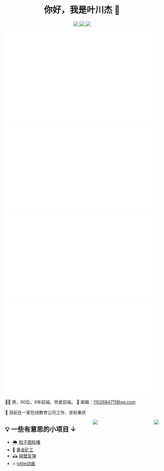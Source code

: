 <h1 align="center">你好，我是叶川杰 👋</h1>

<p align="center">
    <a href="https://github.com/Yechuanjie">
        <img src="https://img.shields.io/github/stars/Yechuanjie?affiliations=OWNER&color=%23ffe411&label=github%20stars&logo=github&logoColor=%23fffFF&style=flat" />
    </a>
    <a href="https://juejin.cn/user/888061123892040">
        <img src="https://img.shields.io/badge/%E6%8E%98%E9%87%91-%E6%96%B0%E6%89%8B%E4%BD%9C%E8%80%85-%231e80ff" />
    </a>
    <a href="http://yechuanjie.com/">
        <img src="https://img.shields.io/badge/%E4%B8%AA%E4%BA%BA%E7%BD%91%E7%AB%99-blog-%23F5EB4B" />
    </a>
</p>

<div align="center">
    <a href="https://github.com/jstrieb/github-stats#gh-dark-mode-only">
        <img src="https://github.com/Yechuanjie/github-stats/blob/master/generated/overview.svg#gh-dark-mode-only" />
        <img src="https://github.com/Yechuanjie/github-stats/blob/master/generated/languages.svg#gh-dark-mode-only" />
    </a>
    <a href="https://github.com/jstrieb/github-stats#gh-light-mode-only">
        <img src="https://github.com/Yechuanjie/github-stats/blob/master/generated/overview.svg#gh-dark-mode-only#gh-light-mode-only" />
        <img src="https://github.com/Yechuanjie/github-stats/blob/master/generated/languages.svg#gh-dark-mode-only#gh-light-mode-only" />
    </a>
</div>

👨‍💻 男，90后，6年前端，热爱前端。 📧 邮箱：1102684711@qq.com

🏢 目前在一家在线教育公司工作，坐标重庆

<img align="right" src="http://assets.lxqnsys.com/WechatIMG875%20%284%29.png" />

<img align="right"  src="http://assets.lxqnsys.com/%E5%8D%83%E5%BA%93%E7%BD%91_%E7%BC%96%E7%A8%8B%E7%A8%8B%E5%BA%8F%E5%91%98%E5%86%99%E4%BB%A3%E7%A0%81%E4%BA%BA%E7%89%A9_%E5%85%83%E7%B4%A0%E7%BC%96%E5%8F%B713134110.png" width="200" />

<h2>💡 一些有意思的小项目 ↓</h2>

<ul>
    
<li>🌨️ <a href="https://yechuanjie.com/project_index/#/mapswiper?id=2&name=%E7%B2%92%E5%AD%90%E5%9B%BE%E8%BD%AE%E6%92%AD">粒子图轮播</a></li>
    
<li>🔨 <a href="https://yechuanjie.com/goldman/">黄金矿工</a></li>

<li>🕰️ <a href="https://yechuanjie.com/project_index/#/bumping?id=1&name=%E7%A2%B0%E5%A3%81%E5%8F%8D%E5%BC%B9">碰壁反弹</a></li>

<li>🔥 <a href="https://yechuanjie.com/lottie_demo/#/">lottie动画</a></li>
  
</ul>
 

